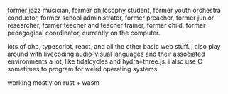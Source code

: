 former jazz musician, former philosophy student, former youth orchestra conductor, former school administrator, former preacher, former junior researcher, former teacher and teacher trainer, former child, former pedagogical coordinator, currently on the computer. 

lots of php, typescript, react, and all the other basic web stuff. i also play around with livecoding audio-visual languages and their associated environments a lot, like tidalcycles and hydra+three.js. i also use C sometimes to program for weird operating systems.

working mostly on rust + wasm
